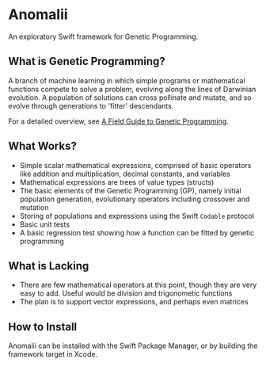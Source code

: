 # Anomalii

An exploratory Swift framework for Genetic Programming.

## What is Genetic Programming?

A branch of machine learning in which simple programs or mathematical functions compete to solve a problem, evolving along the lines of Darwinian evolution. A population of solutions can cross pollinate and mutate, and so evolve through generations to 'fitter' descendants. 

For a detailed overview, see [A Field Guide to Genetic Programming](http://www.gp-field-guide.org.uk).

## What Works?

- Simple scalar mathematical expressions, comprised of basic operators like addition and multiplication, decimal constants, and variables
- Mathematical expressions are trees of value types (structs)
- The basic elements of the Genetic Programming (GP), namely initial population generation, evolutionary operators including crossover and mutation
- Storing of populations and expressions using the Swift `Codable` protocol
- Basic unit tests
- A basic regression test showing how a function can be fitted by genetic programming

## What is Lacking

- There are few mathematical operators at this point, though they are very easy to add. Useful would be division and trigonometic functions
- The plan is to support vector expressions, and perhaps even matrices

## How to Install

Anomalii can be installed with the Swift Package Manager, or by building the framework target in Xcode.
